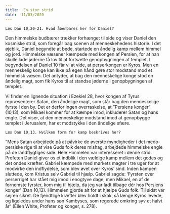 ```yaml
---
title:  En stor strid
date:  11/03/2020
---
```


`Læs Dan 10,20-21. Hvad åbenbares her for Daniel?`

Den himmelske budbærer trækker forhænget til side og viser Daniel den kosmiske strid, som foregår bag scenen af menneskehedens historie. I det øjeblik, Daniel begyndte at bede, startede en åndelig kamp mellem himmel og jord. Himmelske væsener kæmpede med kongen af Persien, for at han skulle lade jøderne få lov til at fortsætte genopbygningen af templet. I begyndelsen af Daniel 10 får vi at vide, at perserkongen er Kyros. Men en menneskelig konge kan ikke på egen hånd gøre stor modstand mod et himmelsk væsen. Det antyder, at bag den menneskelige konge stod en åndelig magt, som fik Kyros til at standse jøderne i genopbygningen af templet.

Vi finder en lignende situation i Ezekiel 28, hvor kongen af Tyrus repræsenterer Satan, den åndelige magt, som står bag den menneskelige fyrste i den by. Det er derfor ingen overraskelse, at ”Persiens konger“ (10,13), som Mikael kommer for at kæmpe imod, inkluderer Satan og hans engle. Det viser, at den menneskelige modstand imod at genopbygge templet i Jerusalem, har et modstykke i den åndelige sfære.

`Læs Dan 10,13. Hvilken form for kamp beskrives her?`

”Mens Satan arbejdede på at påvirke de øverste myndigheder i det medo-persiske rige til at vise Guds folk deres mishag, arbejdede himmelske engle på de landflygtiges side. Hele Himmelen var interesseret i denne strid. Profeten Daniel giver os et indblik i den vældige kamp mellem det godes og det ondes kræfter. Gabriel kæmpede med mørkets magter i tre uger for at modvirke den indflydelse, som blev øvet over Kyros’ sind. Inden kampen sluttede, kom Kristus selv Gabriel til hjælp. Gabriel sagde: ‘Fyrsten over perserriget har stået mig imod i enogtyve dage, men Mikael, en af de fornemste fyrster, kom mig til hjælp, da jeg var ladt tilbage dér hos Persiens konger’ (Dan 10,13). Himmelen gjorde alt for at hjælpe Guds folk. Til sidst var sejren sikret. De fjendtlige kræfter blev holdt i skak, så længe Kyros levede, og ligeledes under hans søn Kambyses, som regerede omkring syv et halvt år“ (Ellen White, Profeter og konger, s. 278).